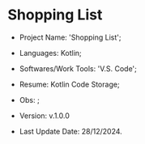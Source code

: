 # Shopping List

- Project Name: 'Shopping List';
- Languages: Kotlin;
- Softwares/Work Tools: 'V.S. Code';
- Resume: Kotlin Code Storage;
- Obs: ;
- Version: v.1.0.0

- Last Update Date: 28/12/2024.

##